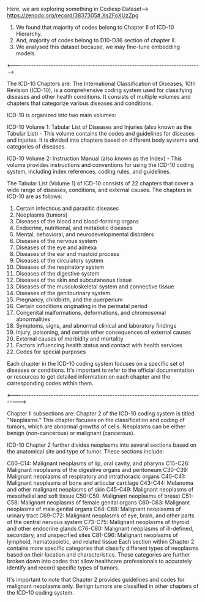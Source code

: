 Here, we are exploring something in Codiesp Dataset--> https://zenodo.org/record/3837305#.XsZFoXUzZpg
1. We found that majority of codes belong to Chapter II of ICD-10 Hierarchy.
2. And, majority of codes belong to D10-D36 section of chapter II.
3. We analysed this dataset because, we may fine-tune embedding models.

<----------------------------------------------------------------------------->

The ICD-10 Chapters are:
The International Classification of Diseases, 10th Revision (ICD-10), is a comprehensive coding system used for classifying diseases and other health conditions. It consists of multiple volumes and chapters that categorize various diseases and conditions.

ICD-10 is organized into two main volumes:

ICD-10 Volume 1: Tabular List of Diseases and Injuries (also known as the Tabular List) - This volume contains the codes and guidelines for diseases and injuries. It is divided into chapters based on different body systems and categories of diseases.

ICD-10 Volume 2: Instruction Manual (also known as the Index) - This volume provides instructions and conventions for using the ICD-10 coding system, including index references, coding rules, and guidelines.

The Tabular List (Volume 1) of ICD-10 consists of 22 chapters that cover a wide range of diseases, conditions, and external causes. The chapters in ICD-10 are as follows:

1. Certain infectious and parasitic diseases
2. Neoplasms (tumors)
3. Diseases of the blood and blood-forming organs
4. Endocrine, nutritional, and metabolic diseases
5. Mental, behavioral, and neurodevelopmental disorders
6. Diseases of the nervous system
7. Diseases of the eye and adnexa
8. Diseases of the ear and mastoid process
9. Diseases of the circulatory system
10. Diseases of the respiratory system
11. Diseases of the digestive system
12. Diseases of the skin and subcutaneous tissue
13. Diseases of the musculoskeletal system and connective tissue
14. Diseases of the genitourinary system
15. Pregnancy, childbirth, and the puerperium
16. Certain conditions originating in the perinatal period
17. Congenital malformations, deformations, and chromosomal abnormalities
18. Symptoms, signs, and abnormal clinical and laboratory findings
19. Injury, poisoning, and certain other consequences of external causes
20. External causes of morbidity and mortality
21. Factors influencing health status and contact with health services
22. Codes for special purposes

Each chapter in the ICD-10 coding system focuses on a specific set of diseases or conditions. It's important to refer to the official documentation or resources to get detailed information on each chapter and the corresponding codes within them.

<-------------------------------------------------------------------------------->

Chapter II subsections are:
Chapter 2 of the ICD-10 coding system is titled "Neoplasms." This chapter focuses on the classification and coding of tumors, which are abnormal growths of cells. Neoplasms can be either benign (non-cancerous) or malignant (cancerous).

ICD-10 Chapter 2 further divides neoplasms into several sections based on the anatomical site and type of tumor. These sections include:

C00-C14: Malignant neoplasms of lip, oral cavity, and pharynx
C15-C26: Malignant neoplasms of the digestive organs and peritoneum
C30-C39: Malignant neoplasms of respiratory and intrathoracic organs
C40-C41: Malignant neoplasms of bone and articular cartilage
C43-C44: Melanoma and other malignant neoplasms of skin
C45-C49: Malignant neoplasms of mesothelial and soft tissue
C50-C50: Malignant neoplasms of breast
C51-C58: Malignant neoplasms of female genital organs
C60-C63: Malignant neoplasms of male genital organs
C64-C68: Malignant neoplasms of urinary tract
C69-C72: Malignant neoplasms of eye, brain, and other parts of the central nervous system
C73-C75: Malignant neoplasms of thyroid and other endocrine glands
C76-C80: Malignant neoplasms of ill-defined, secondary, and unspecified sites
C81-C96: Malignant neoplasms of lymphoid, hematopoietic, and related tissue
Each section within Chapter 2 contains more specific categories that classify different types of neoplasms based on their location and characteristics. These categories are further broken down into codes that allow healthcare professionals to accurately identify and record specific types of tumors.

It's important to note that Chapter 2 provides guidelines and codes for malignant neoplasms only. Benign tumors are classified in other chapters of the ICD-10 coding system.







